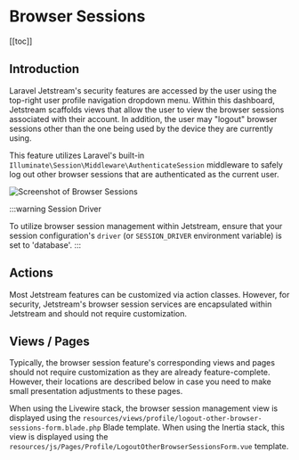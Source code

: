 # Browser Sessions

[[toc]]

## Introduction

Laravel Jetstream's security features are accessed by the user using the top-right user profile navigation dropdown menu. Within this dashboard, Jetstream scaffolds views that allow the user to view the browser sessions associated with their account. In addition, the user may "logout" browser sessions other than the one being used by the device they are currently using.

This feature utilizes Laravel's built-in `Illuminate\Session\Middleware\AuthenticateSession` middleware to safely log out other browser sessions that are authenticated as the current user.

![Screenshot of Browser Sessions](/img/browser-sessions.png)

:::warning Session Driver

To utilize browser session management within Jetstream, ensure that your session configuration's `driver` (or `SESSION_DRIVER` environment variable) is set to 'database'.
:::

## Actions

Most Jetstream features can be customized via action classes. However, for security, Jetstream's browser session services are encapsulated within Jetstream and should not require customization.

## Views / Pages

Typically, the browser session feature's corresponding views and pages should not require customization as they are already feature-complete. However, their locations are described below in case you need to make small presentation adjustments to these pages.

When using the Livewire stack, the browser session management view is displayed using the `resources/views/profile/logout-other-browser-sessions-form.blade.php` Blade template. When using the Inertia stack, this view is displayed using the `resources/js/Pages/Profile/LogoutOtherBrowserSessionsForm.vue` template.
